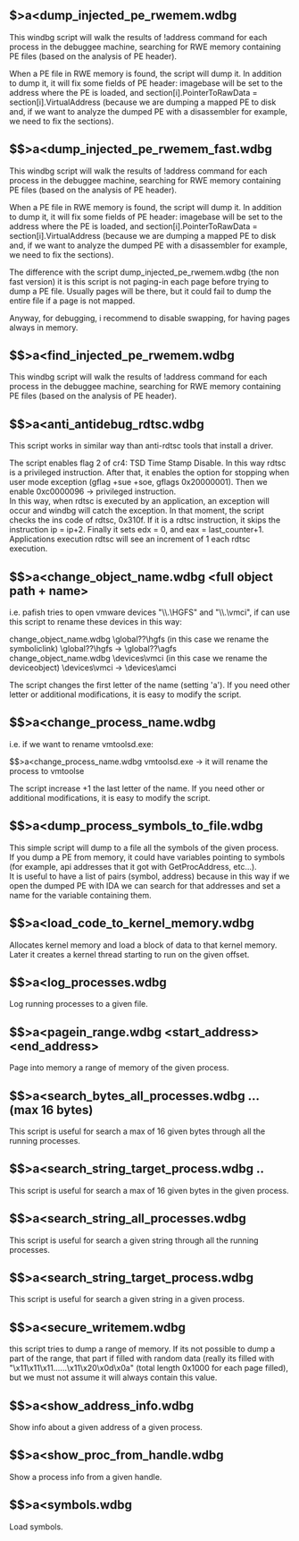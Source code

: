 
$>a<dump_injected_pe_rwemem.wdbg <destination directory>
--------------------------------------------------------

This windbg script will walk the results of !address command for each process in the debuggee machine, 
searching for RWE memory containing PE files (based on the analysis of PE header). 
 
When a PE file in RWE memory is found, the script will dump it. In addition to dump it, it will fix 
some fields of PE header: imagebase will be set to the address where the PE is loaded, and 
section[i].PointerToRawData = section[i].VirtualAddress (because we are dumping a mapped PE to disk and,
if we want to analyze the dumped PE with a disassembler for example, we need to fix the sections).

$$>a<dump_injected_pe_rwemem_fast.wdbg  <destination directory>
---------------------------------------------------------------

This windbg script will walk the results of !address command for each process in the debuggee machine, 
searching for RWE memory containing PE files (based on the analysis of PE header). 

When a PE file in RWE memory is found, the script will dump it. In addition to dump it, it will fix 
some fields of PE header: imagebase will be set to the address where the PE is loaded, and 
section[i].PointerToRawData = section[i].VirtualAddress (because we are dumping a mapped PE to disk and,
if we want to analyze the dumped PE with a disassembler for example, we need to fix the sections).

The difference with the script dump_injected_pe_rwemem.wdbg (the non fast version) it is this script is
not paging-in each page before trying to dump a PE file. Usually pages will be there, but it could fail
to dump the entire file if a page is not mapped.

Anyway, for debugging, i recommend to disable swapping, for having pages always in memory.

$$>a<find_injected_pe_rwemem.wdbg
---------------------------------

This windbg script will walk the results of !address command for each process in the debuggee machine, 
searching for RWE memory containing PE files (based on the analysis of PE header). 

$$>a<anti_antidebug_rdtsc.wdbg
------------------------------

This script works in similar way than anti-rdtsc tools that install a driver.
  
The script enables flag 2 of cr4: TSD Time Stamp Disable. In this way rdtsc is a privileged instruction. 
After that, it enables the option  for stopping when user mode exception (gflag +sue +soe, gflags 0x20000001).
Then we enable 0xc0000096 -> privileged instruction.    
In this way, when rdtsc is executed by an application, an exception will occur and windbg will catch the exception.
In that moment, the script checks the ins code of rdtsc, 0x310f. If it is a rdtsc instruction, it skips 
the instruction ip = ip+2.
Finally it sets edx = 0, and eax = last_counter+1.
Applications execution rdtsc will see an increment of 1 each rdtsc execution.

$$>a<change_object_name.wdbg <full object path + name>                                                                                              
------------------------------------------------------

i.e. pafish tries to open vmware devices "\\\\.\\HGFS" and "\\\\.\\vmci", 
if can use this script to rename these devices in this way:           
                                                                                                                                                   
change_object_name.wdbg \\global??\\hgfs  (in this case we rename the symboliclink)   \\global??\\hgfs -> \\global??\\agfs                  
change_object_name.wdbg \\devices\\vmci   (in this case we rename the deviceobject)   \\devices\\vmci -> \\devices\\amci                    
                                                                                                                                                    
The script changes the first letter of the name (setting 'a'). 
If you need other letter or additional modifications, it is easy to modify the script.

$$>a<change_process_name.wdbg <main module of the process to be renamed>
------------------------------------------------------------------------

i.e. if we want to rename vmtoolsd.exe:

$$>a<change_process_name.wdbg vmtoolsd.exe   ->  it will rename the process to vmtoolse

The script increase +1 the last letter of the name. If you need other or additional modifications, 
it is easy to modify the script.
  
$$>a<dump_process_symbols_to_file.wdbg <path> <proc>                                                                                                 
----------------------------------------------------  
  
This simple script will dump to a file all the symbols of the given process.                                                                         
If you dump a PE from memory, it could have variables pointing to symbols (for example, api 
addresses that it got with GetProcAddress, etc...).      
It is useful to have a list of pairs (symbol, address) because in this way if we open the 
dumped PE with IDA we can search for that addresses and set a name for the variable containing them.                                                                                                     

$$>a<load_code_to_kernel_memory.wdbg <src code> <mem size> <offset start routine>
---------------------------------------------------------------------------------

Allocates kernel memory and load a block of data to that kernel memory. Later it creates a kernel thread
starting to run on the given offset.

$$>a<log_processes.wdbg <destination directory>
-----------------------------------------------

Log running processes to a given file.

$$>a<pagein_range.wdbg <start_address> <end_address> <process>
--------------------------------------------------------------

Page into memory a range of memory of the given process.

$$>a<search_bytes_all_processes.wdbg <byte1> <byte2> ... <byteN>       (max 16 bytes)
-------------------------------------------------------------------------------------

This script is useful for search a max of 16 given bytes through all the running processes.

$$>a<search_string_target_process.wdbg <proc> <byte1> <byte2> .. <byteN>
------------------------------------------------------------------------

This script is useful for search a max of 16 given bytes in the given process.

$$>a<search_string_all_processes.wdbg <string>
----------------------------------------------

This script is useful for search a given string through all the running processes.
  
$$>a<search_string_target_process.wdbg <proc> <string> 
-----------------------------------------------------

This script is useful for search a given string in a given process.

$$>a<secure_writemem.wdbg <start> <end> <process> <targetdir> <ext>
-------------------------------------------------------------------

this script tries to dump a range of memory. 
If its not possible to dump a part of the range, that part if filled with random data
(really its filled with "\x11\x11\x11......\x11\x20\x0d\x0a" (total length 0x1000 for each page filled), 
but we must not assume it will always contain this value.

$$>a<show_address_info.wdbg <address> <process>
-----------------------------------------------

Show info about a given address of a given process.

$$>a<show_proc_from_handle.wdbg <handle>
----------------------------------------

Show a process info from a given handle.

$$>a<symbols.wdbg
-----------------

Load symbols.


